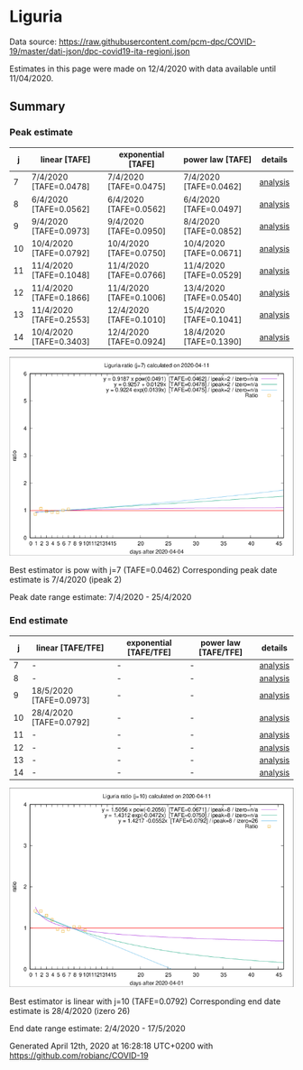 # Liguria


Data source: https://raw.githubusercontent.com/pcm-dpc/COVID-19/master/dati-json/dpc-covid19-ita-regioni.json

Estimates in this page were made on 12/4/2020 with data available until 11/04/2020.


## Summary 

### Peak estimate 
|j|linear [TAFE]|exponential [TAFE]|power law [TAFE]|details|
|---|----|-----------|---------|-------|
|7|7/4/2020 [TAFE=0.0478]|7/4/2020 [TAFE=0.0475]|7/4/2020 [TAFE=0.0462]|[analysis](COVID-19_liguria_j7_2020-04-11.md)|
|8|6/4/2020 [TAFE=0.0562]|6/4/2020 [TAFE=0.0562]|6/4/2020 [TAFE=0.0497]|[analysis](COVID-19_liguria_j8_2020-04-11.md)|
|9|9/4/2020 [TAFE=0.0973]|9/4/2020 [TAFE=0.0950]|8/4/2020 [TAFE=0.0852]|[analysis](COVID-19_liguria_j9_2020-04-11.md)|
|10|10/4/2020 [TAFE=0.0792]|10/4/2020 [TAFE=0.0750]|10/4/2020 [TAFE=0.0671]|[analysis](COVID-19_liguria_j10_2020-04-11.md)|
|11|11/4/2020 [TAFE=0.1048]|11/4/2020 [TAFE=0.0766]|11/4/2020 [TAFE=0.0529]|[analysis](COVID-19_liguria_j11_2020-04-11.md)|
|12|11/4/2020 [TAFE=0.1866]|11/4/2020 [TAFE=0.1006]|13/4/2020 [TAFE=0.0540]|[analysis](COVID-19_liguria_j12_2020-04-11.md)|
|13|11/4/2020 [TAFE=0.2553]|12/4/2020 [TAFE=0.1010]|15/4/2020 [TAFE=0.1041]|[analysis](COVID-19_liguria_j13_2020-04-11.md)|
|14|10/4/2020 [TAFE=0.3403]|12/4/2020 [TAFE=0.0924]|18/4/2020 [TAFE=0.1390]|[analysis](COVID-19_liguria_j14_2020-04-11.md)|

![best peak estimate](COVID-19_liguria_j7_2020-04-11.png)

Best estimator is pow with j=7 (TAFE=0.0462)
Corresponding peak date estimate is 7/4/2020 (ipeak 2)


Peak date range estimate: 7/4/2020 - 25/4/2020

### End estimate 
|j|linear [TAFE/TFE]|exponential [TAFE/TFE]|power law [TAFE/TFE]|details|
|---|----|-----------|---------|-------|
|7|-|-|-|[analysis](COVID-19_liguria_j7_2020-04-11.md)|
|8|-|-|-|[analysis](COVID-19_liguria_j8_2020-04-11.md)|
|9|18/5/2020 [TAFE=0.0973]|-|-|[analysis](COVID-19_liguria_j9_2020-04-11.md)|
|10|28/4/2020 [TAFE=0.0792]|-|-|[analysis](COVID-19_liguria_j10_2020-04-11.md)|
|11|-|-|-|[analysis](COVID-19_liguria_j11_2020-04-11.md)|
|12|-|-|-|[analysis](COVID-19_liguria_j12_2020-04-11.md)|
|13|-|-|-|[analysis](COVID-19_liguria_j13_2020-04-11.md)|
|14|-|-|-|[analysis](COVID-19_liguria_j14_2020-04-11.md)|

![best zero estimate](COVID-19_liguria_j10_2020-04-11.png)

Best estimator is linear with j=10 (TAFE=0.0792)
Corresponding end date estimate is 28/4/2020 (izero 26)


End date range estimate: 2/4/2020 - 17/5/2020

Generated April 12th, 2020 at 16:28:18 UTC+0200 with https://github.com/robianc/COVID-19
